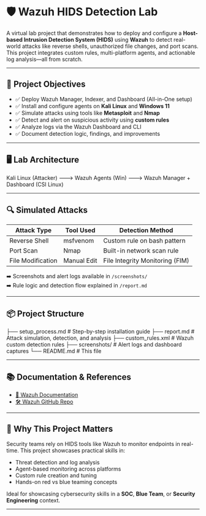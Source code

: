 # 🛡️ Wazuh HIDS Detection Lab

A virtual lab project that demonstrates how to deploy and configure a **Host-based Intrusion Detection System (HIDS)** using **Wazuh** to detect real-world attacks like reverse shells, unauthorized file changes, and port scans. This project integrates custom rules, multi-platform agents, and actionable log analysis—all from scratch.

---

## 🎯 Project Objectives

- ✅ Deploy Wazuh Manager, Indexer, and Dashboard (All-in-One setup)
- ✅ Install and configure agents on **Kali Linux** and **Windows 11**
- ✅ Simulate attacks using tools like **Metasploit** and **Nmap**
- ✅ Detect and alert on suspicious activity using **custom rules**
- ✅ Analyze logs via the Wazuh Dashboard and CLI
- ✅ Document detection logic, findings, and improvements

---

## 🖥️ Lab Architecture

Kali Linux (Attacker) ---> Wazuh Agents (Win) ---> Wazuh Manager + Dashboard (CSI Linux)

---

## 🔍 Simulated Attacks

| Attack Type           | Tool Used     | Detection Method                |
|-----------------------|---------------|----------------------------------|
| Reverse Shell         | msfvenom      | Custom rule on bash pattern      |
| Port Scan             | Nmap          | Built-in network scan rule       |
| File Modification     | Manual Edit   | File Integrity Monitoring (FIM)  |

➡️ Screenshots and alert logs available in `/screenshots/`  
➡️ Rule logic and detection flow explained in `/report.md`

---

## 📦 Project Structure

├── setup_process.md # Step-by-step installation guide
├── report.md # Attack simulation, detection, and analysis
├── custom_rules.xml # Wazuh custom detection rules
├── screenshots/ # Alert logs and dashboard captures
└── README.md # This file


---

## 📚 Documentation & References

- [📘 Wazuh Documentation](https://documentation.wazuh.com/)
- [🛠️ Wazuh GitHub Repo](https://github.com/wazuh/wazuh)

---

## 🚀 Why This Project Matters

Security teams rely on HIDS tools like Wazuh to monitor endpoints in real-time. This project showcases practical skills in:

- Threat detection and log analysis
- Agent-based monitoring across platforms
- Custom rule creation and tuning
- Hands-on red vs blue teaming concepts

Ideal for showcasing cybersecurity skills in a **SOC**, **Blue Team**, or **Security Engineering** context.

---
